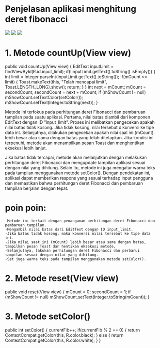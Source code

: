 # Penjelasan aplikasi menghitung deret fibonacci

![](picture/00.jpg) ![](picture/01.jpg) ![](picture/02.jpg)



# 1. Metode countUp(View view)

public void countUp(View view) {
    EditText inputLimit = findViewById(R.id.input_limit);
    if(!inputLimit.getText().toString().isEmpty()) {
        int limit = Integer.parseInt(inputLimit.getText().toString());
        if(mCount >= limit) {
            Toast.makeText(this, "Telah mencapai limit", Toast.LENGTH_LONG).show();
            return;
        }
    }
    int next = mCount;
    mCount = secondCount;
    secondCount = next + mCount;
    if (mShowCount != null)
        mShowCount.setTextColor(setColor());
    mShowCount.setText(Integer.toString(next));
}

Metode ini terfokus pada perhitungan deret Fibonacci dan pembaruan tampilan pada suatu aplikasi. Pertama, nilai batas diambil dari komponen EditText dengan ID "input_limit". Proses ini melibatkan pengecekan apakah nilai batas tidak kosong. Jika tidak kosong, nilai tersebut dikonversi ke tipe data int. Selanjutnya, dilakukan pengecekan apakah nilai saat ini (mCount) lebih besar atau sama dengan batas yang telah ditetapkan. Jika kondisi ini terpenuhi, metode akan menampilkan pesan Toast dan menghentikan eksekusi lebih lanjut.

Jika batas tidak tercapai, metode akan melanjutkan dengan melakukan perhitungan deret Fibonacci dan mengupdate tampilan aplikasi sesuai dengan nilai yang dihitung. Selain itu, metode ini juga mengatur warna teks pada tampilan menggunakan metode setColor(). Dengan pendekatan ini, aplikasi dapat memberikan respons yang sesuai terhadap input pengguna dan memastikan bahwa perhitungan deret Fibonacci dan pembaruan tampilan berjalan dengan tepat.

# poin poin:


    -Metode ini terkait dengan penanganan perhitungan deret Fibonacci dan pembaruan tampilan.
    -Mengambil nilai batas dari EditText dengan ID input_limit.
    -Jika batas tidak kosong, maka konversi nilai tersebut ke tipe data int.
    -Jika nilai saat ini (mCount) lebih besar atau sama dengan batas, tampilkan pesan Toast dan hentikan eksekusi metode.
    -Selanjutnya, lakukan perhitungan deret Fibonacci dan perbarui tampilan sesuai dengan nilai yang dihitung.
    -Set juga warna teks pada tampilan menggunakan metode setColor().

# 2. Metode reset(View view)

public void reset(View view) {
    mCount = 0;
    secondCount = 1;
    if (mShowCount != null)
        mShowCount.setText(Integer.toString(mCount));
}

# 3. Metode setColor()

public int setColor() {
    currentFib++;
    if(currentFib % 2 == 0) {
        return ContextCompat.getColor(this, R.color.black);
    } else {
        return ContextCompat.getColor(this, R.color.white);
    }
}

